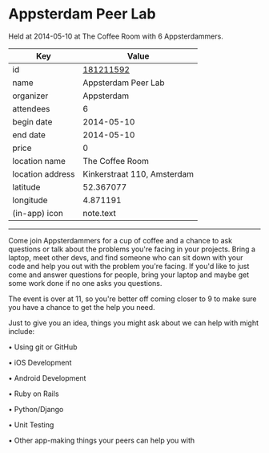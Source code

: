 # Appsterdam Peer Lab
Held at 2014-05-10 at The Coffee Room with 6 Appsterdammers.
        
|Key|Value
|---|---|
|id|[181211592](https://www.meetup.com/appsterdam/events/181211592/)|
|name|Appsterdam Peer Lab|
|organizer|Appsterdam|
|attendees|6|
|begin date|2014-05-10|
|end date|2014-05-10|
|price|0|
|location name|The Coffee Room|
|location address|Kinkerstraat 110, Amsterdam|
|latitude|52.367077|
|longitude|4.871191|
|(in-app) icon|note.text|

---

Come join Appsterdammers for a cup of coffee and a chance to ask questions or talk about the problems you're facing in your projects. Bring a laptop, meet other devs, and find someone who can sit down with your code and help you out with the problem you're facing. If you'd like to just come and answer questions for people, bring your laptop and maybe get some work done if no one asks you questions.

The event is over at 11, so you're better off coming closer to 9 to make sure you have a chance to get the help you need.

Just to give you an idea, things you might ask about we can help with might include:

• Using git or GitHub

• iOS Development

• Android Development

• Ruby on Rails

• Python/Django

• Unit Testing

• Other app-making things your peers can help you with


